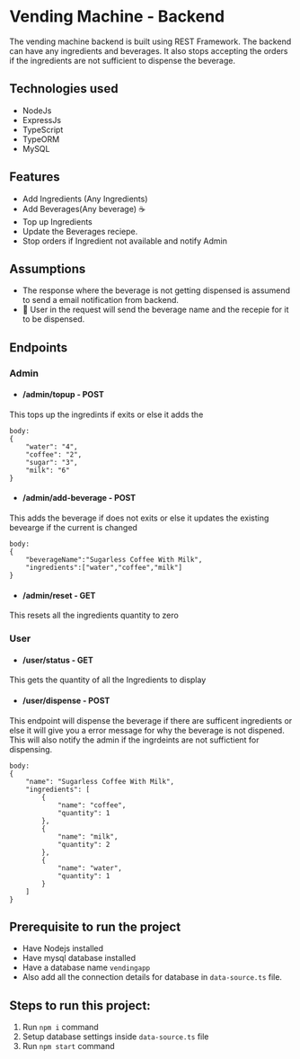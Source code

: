 # Vending Machine - Backend

The vending machine backend is built using REST Framework. The backend can have any ingredients and beverages. It also stops accepting the orders if the ingredients are not sufficient to dispense the beverage.

## Technologies used
- NodeJs
- ExpressJs
- TypeScript
- TypeORM
- MySQL 

## Features
- Add Ingredients (Any Ingredients) 
- Add Beverages(Any beverage) ☕
- Top up Ingredients 
- Update the Beverages reciepe.
- Stop orders if Ingredient not available and notify Admin

## Assumptions
- The response where the beverage is not getting dispensed is assumend to send a email notification from backend.
- 🧑 User in the request will send the beverage name and the recepie for it to be dispensed.


## Endpoints
### Admin
-  #### /admin/topup  - POST
This tops up the ingredints if exits or else it adds the 
```
body:
{
    "water": "4",
    "coffee": "2",
    "sugar": "3",
    "milk": "6"
}
```

-  #### /admin/add-beverage   - POST
This adds the beverage if does not exits or else it updates the existing bevearge if the current is changed
```
body:
{
    "beverageName":"Sugarless Coffee With Milk",
    "ingredients":["water","coffee","milk"]
}
```


-  #### /admin/reset   - GET
This resets all the ingredients quantity to zero

### User
-  #### /user/status   - GET
This gets the quantity of all the Ingredients to display

-  #### /user/dispense   - POST
This endpoint will dispense the beverage if there are sufficent ingredients or else it will give you a error message for why the beverage is not dispened. This will also notify the admin if the ingrdeints are not suffictient for dispensing.
```
body:
{
    "name": "Sugarless Coffee With Milk",
    "ingredients": [
        {
            "name": "coffee",
            "quantity": 1
        },
        {
            "name": "milk",
            "quantity": 2
        },
        {
            "name": "water",
            "quantity": 1
        }
    ]
}
```

## Prerequisite to run the project
- Have Nodejs installed 
- Have mysql database installed
- Have a database name `vendingapp`
- Also add all the connection details for database in `data-source.ts` file.


## Steps to run this project:

1. Run `npm i` command
2. Setup database settings inside `data-source.ts` file
3. Run `npm start` command
